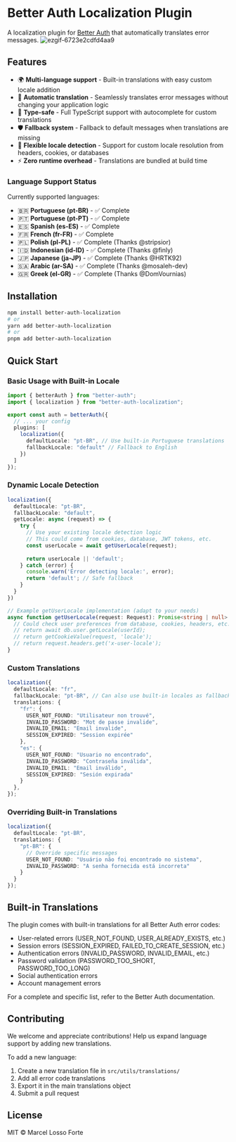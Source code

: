 # Better Auth Localization Plugin

A localization plugin for [Better Auth](https://github.com/better-auth/better-auth) that automatically translates error messages.
![ezgif-6723e2cdfd4aa9](https://github.com/user-attachments/assets/af185757-1772-4022-9820-eb437d23c86f)

## Features

- 🌍 **Multi-language support** - Built-in translations with easy custom locale addition
- 🔄 **Automatic translation** - Seamlessly translates error messages without changing your application logic
- 🎯 **Type-safe** - Full TypeScript support with autocomplete for custom translations
- 🛡️ **Fallback system** - Fallback to default messages when translations are missing
- 🔧 **Flexible locale detection** - Support for custom locale resolution from headers, cookies, or databases
- ⚡ **Zero runtime overhead** - Translations are bundled at build time

### Language Support Status

Currently supported languages:
- 🇧🇷 **Portuguese (pt-BR)** - ✅ Complete
- 🇵🇹 **Portuguese (pt-PT)** - ✅ Complete
- 🇪🇸 **Spanish (es-ES)** - ✅ Complete
- 🇫🇷 **French (fr-FR)** - ✅ Complete
- 🇵🇱 **Polish (pl-PL)** - ✅ Complete (Thanks @stripsior)
- 🇮🇩 **Indonesian (id-ID)** - ✅ Complete (Thanks @finly)
- 🇯🇵 **Japanese (ja-JP)** - ✅ Complete (Thanks @HRTK92)
- 🇸🇦 **Arabic (ar-SA)** - ✅ Complete (Thanks @mosaleh-dev)
- 🇬🇷 **Greek (el-GR)** - ✅ Complete (Thanks @DomVournias)

## Installation

```bash
npm install better-auth-localization
# or
yarn add better-auth-localization
# or
pnpm add better-auth-localization
```

## Quick Start

### Basic Usage with Built-in Locale

```typescript
import { betterAuth } from "better-auth";
import { localization } from "better-auth-localization";

export const auth = betterAuth({
  // ... your config
  plugins: [
    localization({
      defaultLocale: "pt-BR", // Use built-in Portuguese translations
      fallbackLocale: "default" // Fallback to English
    })
  ]
});
```

### Dynamic Locale Detection

```typescript
localization({
  defaultLocale: "pt-BR",
  fallbackLocale: "default",
  getLocale: async (request) => {
    try {
      // Use your existing locale detection logic
      // This could come from cookies, database, JWT tokens, etc.
      const userLocale = await getUserLocale(request);
      
      return userLocale || 'default';
    } catch (error) {
      console.warn('Error detecting locale:', error);
      return 'default'; // Safe fallback
    }
  }
})

// Example getUserLocale implementation (adapt to your needs)
async function getUserLocale(request: Request): Promise<string | null> {
  // Could check user preferences from database, cookies, headers, etc.
  // return await db.user.getLocale(userId);
  // return getCookieValue(request, 'locale');
  // return request.headers.get('x-user-locale');
}
```

### Custom Translations

```typescript
localization({
  defaultLocale: "fr",
  fallbackLocale: "pt-BR", // Can also use built-in locales as fallback
  translations: {
    "fr": {
      USER_NOT_FOUND: "Utilisateur non trouvé",
      INVALID_PASSWORD: "Mot de passe invalide",
      INVALID_EMAIL: "Email invalide",
      SESSION_EXPIRED: "Session expirée"
    },
    "es": {
      USER_NOT_FOUND: "Usuario no encontrado",
      INVALID_PASSWORD: "Contraseña inválida",
      INVALID_EMAIL: "Email inválido",
      SESSION_EXPIRED: "Sesión expirada"
    }
  },
});
```

### Overriding Built-in Translations

```typescript
localization({
  defaultLocale: "pt-BR",
  translations: {
    "pt-BR": {
      // Override specific messages
      USER_NOT_FOUND: "Usuário não foi encontrado no sistema",
      INVALID_PASSWORD: "A senha fornecida está incorreta"
    }
  }
});
```


## Built-in Translations

The plugin comes with built-in translations for all Better Auth error codes:

- User-related errors (USER_NOT_FOUND, USER_ALREADY_EXISTS, etc.)
- Session errors (SESSION_EXPIRED, FAILED_TO_CREATE_SESSION, etc.)
- Authentication errors (INVALID_PASSWORD, INVALID_EMAIL, etc.)
- Password validation (PASSWORD_TOO_SHORT, PASSWORD_TOO_LONG)
- Social authentication errors
- Account management errors

For a complete and specific list, refer to the Better Auth documentation.

## Contributing

We welcome and appreciate contributions! Help us expand language support by adding new translations.

To add a new language:

1. Create a new translation file in `src/utils/translations/`
2. Add all error code translations
3. Export it in the main translations object
4. Submit a pull request


## License

MIT © Marcel Losso Forte
